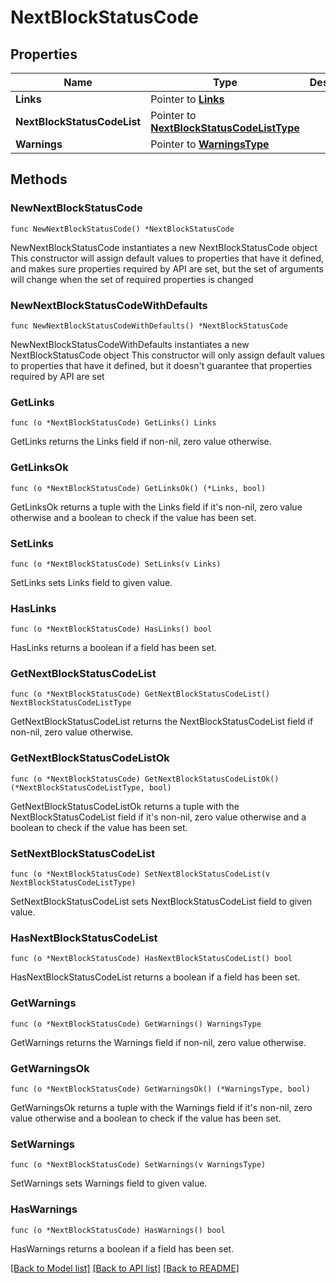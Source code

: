 # NextBlockStatusCode

## Properties

Name | Type | Description | Notes
------------ | ------------- | ------------- | -------------
**Links** | Pointer to [**Links**](Links.md) |  | [optional] 
**NextBlockStatusCodeList** | Pointer to [**NextBlockStatusCodeListType**](NextBlockStatusCodeListType.md) |  | [optional] 
**Warnings** | Pointer to [**WarningsType**](WarningsType.md) |  | [optional] 

## Methods

### NewNextBlockStatusCode

`func NewNextBlockStatusCode() *NextBlockStatusCode`

NewNextBlockStatusCode instantiates a new NextBlockStatusCode object
This constructor will assign default values to properties that have it defined,
and makes sure properties required by API are set, but the set of arguments
will change when the set of required properties is changed

### NewNextBlockStatusCodeWithDefaults

`func NewNextBlockStatusCodeWithDefaults() *NextBlockStatusCode`

NewNextBlockStatusCodeWithDefaults instantiates a new NextBlockStatusCode object
This constructor will only assign default values to properties that have it defined,
but it doesn't guarantee that properties required by API are set

### GetLinks

`func (o *NextBlockStatusCode) GetLinks() Links`

GetLinks returns the Links field if non-nil, zero value otherwise.

### GetLinksOk

`func (o *NextBlockStatusCode) GetLinksOk() (*Links, bool)`

GetLinksOk returns a tuple with the Links field if it's non-nil, zero value otherwise
and a boolean to check if the value has been set.

### SetLinks

`func (o *NextBlockStatusCode) SetLinks(v Links)`

SetLinks sets Links field to given value.

### HasLinks

`func (o *NextBlockStatusCode) HasLinks() bool`

HasLinks returns a boolean if a field has been set.

### GetNextBlockStatusCodeList

`func (o *NextBlockStatusCode) GetNextBlockStatusCodeList() NextBlockStatusCodeListType`

GetNextBlockStatusCodeList returns the NextBlockStatusCodeList field if non-nil, zero value otherwise.

### GetNextBlockStatusCodeListOk

`func (o *NextBlockStatusCode) GetNextBlockStatusCodeListOk() (*NextBlockStatusCodeListType, bool)`

GetNextBlockStatusCodeListOk returns a tuple with the NextBlockStatusCodeList field if it's non-nil, zero value otherwise
and a boolean to check if the value has been set.

### SetNextBlockStatusCodeList

`func (o *NextBlockStatusCode) SetNextBlockStatusCodeList(v NextBlockStatusCodeListType)`

SetNextBlockStatusCodeList sets NextBlockStatusCodeList field to given value.

### HasNextBlockStatusCodeList

`func (o *NextBlockStatusCode) HasNextBlockStatusCodeList() bool`

HasNextBlockStatusCodeList returns a boolean if a field has been set.

### GetWarnings

`func (o *NextBlockStatusCode) GetWarnings() WarningsType`

GetWarnings returns the Warnings field if non-nil, zero value otherwise.

### GetWarningsOk

`func (o *NextBlockStatusCode) GetWarningsOk() (*WarningsType, bool)`

GetWarningsOk returns a tuple with the Warnings field if it's non-nil, zero value otherwise
and a boolean to check if the value has been set.

### SetWarnings

`func (o *NextBlockStatusCode) SetWarnings(v WarningsType)`

SetWarnings sets Warnings field to given value.

### HasWarnings

`func (o *NextBlockStatusCode) HasWarnings() bool`

HasWarnings returns a boolean if a field has been set.


[[Back to Model list]](../README.md#documentation-for-models) [[Back to API list]](../README.md#documentation-for-api-endpoints) [[Back to README]](../README.md)


